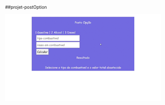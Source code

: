 ﻿##projet-postOption
 
 ![exemplo](https://github.com/samuelalmeida95/project-postOption/blob/main/projet-postOption.gif)
